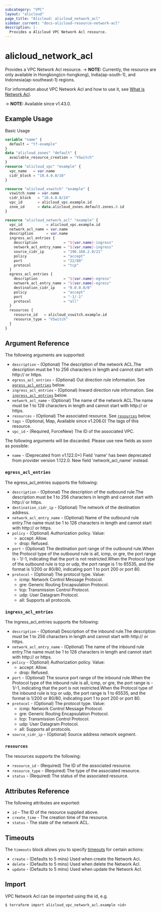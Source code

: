```yaml
---
subcategory: "VPC"
layout: "alicloud"
page_title: "Alicloud: alicloud_network_acl"
sidebar_current: "docs-alicloud-resource-network-acl"
description: |-
  Provides a Alicloud VPC Network Acl resource.
---
```


# alicloud_network_acl

Provides a VPC Network Acl resource. 
-> **NOTE:** Currently, the resource are only available in Hongkong(cn-hongkong), India(ap-south-1), and Indonesia(ap-southeast-1) regions.

For information about VPC Network Acl and how to use it, see [What is Network Acl](https://www.alibabacloud.com/help/en/ens/latest/createnetworkacl).

-> **NOTE:** Available since v1.43.0.

## Example Usage

Basic Usage

```terraform
variable "name" {
  default = "tf-example"
}
data "alicloud_zones" "default" {
  available_resource_creation = "VSwitch"
}
resource "alicloud_vpc" "example" {
  vpc_name   = var.name
  cidr_block = "10.4.0.0/16"
}

resource "alicloud_vswitch" "example" {
  vswitch_name = var.name
  cidr_block   = "10.4.0.0/24"
  vpc_id       = alicloud_vpc.example.id
  zone_id      = data.alicloud_zones.default.zones.0.id
}

resource "alicloud_network_acl" "example" {
  vpc_id           = alicloud_vpc.example.id
  network_acl_name = var.name
  description      = var.name
  ingress_acl_entries {
    description            = "${var.name}-ingress"
    network_acl_entry_name = "${var.name}-ingress"
    source_cidr_ip         = "196.168.2.0/21"
    policy                 = "accept"
    port                   = "22/80"
    protocol               = "tcp"
  }
  egress_acl_entries {
    description            = "${var.name}-egress"
    network_acl_entry_name = "${var.name}-egress"
    destination_cidr_ip    = "0.0.0.0/0"
    policy                 = "accept"
    port                   = "-1/-1"
    protocol               = "all"
  }
  resources {
    resource_id   = alicloud_vswitch.example.id
    resource_type = "VSwitch"
  }
}
```


## Argument Reference

The following arguments are supported:
* `description` - (Optional) The description of the network ACL.The description must be 1 to 256 characters in length and cannot start with http:// or https.
* `egress_acl_entries` - (Optional) Out direction rule information. See [`egress_acl_entries`](#egress_acl_entries) below.
* `ingress_acl_entries` - (Optional) Inward direction rule information. See [`ingress_acl_entries`](#ingress_acl_entries) below.
* `network_acl_name` - (Optional) The name of the network ACL.The name must be 1 to 128 characters in length and cannot start with http:// or https.
* `resources` - (Optional) The associated resource. See [`resources`](#resources) below.
* `tags` - (Optional, Map, Available since v1.206.0) The tags of this resource.
* `vpc_id` - (Required, ForceNew) The ID of the associated VPC.

The following arguments will be discarded. Please use new fields as soon as possible:
* `name` - (Deprecated from v1.122.0+) Field 'name' has been deprecated from provider version 1.122.0. New field 'network_acl_name' instead.

### `egress_acl_entries`

The egress_acl_entries supports the following:

* `description` - (Optional) The description of the outbound rule.The description must be 1 to 256 characters in length and cannot start with http:// or https.
* `destination_cidr_ip` - (Optional) The network of the destination address.
* `network_acl_entry_name` - (Optional) Name of the outbound rule entry.The name must be 1 to 128 characters in length and cannot start with http:// or https.
* `policy` - (Optional) Authorization policy. Value:
  - accept: Allow.
  - drop: Refused.
* `port` - (Optional) The destination port range of the outbound rule.When the Protocol type of the outbound rule is all, icmp, or gre, the port range is - 1/-1, indicating that the port is not restricted.When the Protocol type of the outbound rule is tcp or udp, the port range is 1 to 65535, and the format is 1/200 or 80/80, indicating port 1 to port 200 or port 80.
* `protocol` - (Optional) The protocol type. Value:
  - icmp: Network Control Message Protocol.
  - gre: Generic Routing Encapsulation Protocol.
  - tcp: Transmission Control Protocol.
  - udp: User Datagram Protocol.
  - all: Supports all protocols.

### `ingress_acl_entries`

The ingress_acl_entries supports the following:

* `description` - (Optional) Description of the inbound rule.The description must be 1 to 256 characters in length and cannot start with http:// or https.
* `network_acl_entry_name` - (Optional) The name of the inbound rule entry.The name must be 1 to 128 characters in length and cannot start with http:// or https.
* `policy` - (Optional) Authorization policy. Value:
  - accept: Allow.
  - drop: Refused.
* `port` - (Optional) The source port range of the inbound rule.When the Protocol type of the inbound rule is all, icmp, or gre, the port range is - 1/-1, indicating that the port is not restricted.When the Protocol type of the inbound rule is tcp or udp, the port range is 1 to 65535, and the format is 1/200 or 80/80, indicating port 1 to port 200 or port 80.
* `protocol` - (Optional) The protocol type. Value:
  - icmp: Network Control Message Protocol.
  - gre: Generic Routing Encapsulation Protocol.
  - tcp: Transmission Control Protocol.
  - udp: User Datagram Protocol.
  - all: Supports all protocols.
* `source_cidr_ip` - (Optional) Source address network segment.

### `resources`

The resources supports the following:

* `resource_id` - (Required) The ID of the associated resource.
* `resource_type` - (Required) The type of the associated resource.
* `status` - (Required) The status of the associated resource.

## Attributes Reference

The following attributes are exported:
* `id` - The ID of the resource supplied above.
* `create_time` - The creation time of the resource.
* `status` - The state of the network ACL.

## Timeouts

The `timeouts` block allows you to specify [timeouts](https://www.terraform.io/docs/configuration-0-11/resources.html#timeouts) for certain actions:
* `create` - (Defaults to 5 mins) Used when create the Network Acl.
* `delete` - (Defaults to 5 mins) Used when delete the Network Acl.
* `update` - (Defaults to 5 mins) Used when update the Network Acl.

## Import

VPC Network Acl can be imported using the id, e.g.

```shell
$ terraform import alicloud_vpc_network_acl.example <id>
```
